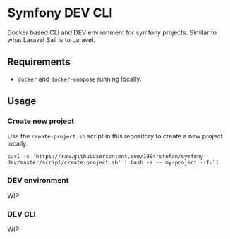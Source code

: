 # Symfony DEV CLI
Docker based CLI and DEV environment for symfony projects.
Similar to what Laravel Sail is to Laravel.

## Requirements
* `docker` and `docker-compose` running locally.

## Usage
### Create new project
Use the `create-project.sh` script in this repository to create a new project locally.

    curl -s 'https://raw.githubusercontent.com/1994rstefan/symfony-dev/master/script/create-project.sh' | bash -s -- my-project --full

### DEV environment
WIP

### DEV CLI
WIP

